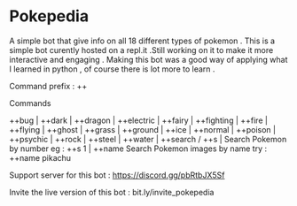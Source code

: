 # Pokepedia
A simple bot that give info on all 18 different types of pokemon . This is a simple bot curently hosted on a repl.it .Still working on it to make it more interactive and engaging .
Making this bot was a good way of applying what I learned in python , of course there is lot more to learn .

Command prefix : ++

Commands

++bug |
++dark  |
++dragon |
++electric |
++fairy |
++fighting |
++fire |
++flying |
++ghost |
++grass |
++ground |
++ice |
++normal |
++poison |
++psychic |
++rock |
++steel |
++water |
++search / ++s |
Search Pokemon by number eg : ++s 1 |
++name 
Search Pokemon images by name try : ++name pikachu

Support server for this bot : https://discord.gg/pbRtbJX5Sf

Invite the live version of this bot : bit.ly/invite_pokepedia
